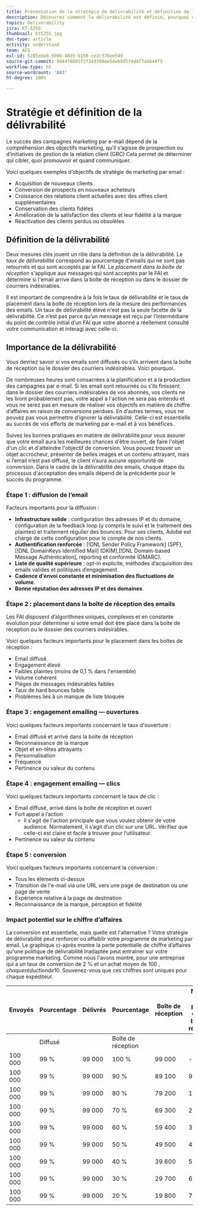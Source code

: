 ```yaml
---
title: Présentation de la stratégie de délivrabilité et définition de la délivrabilité
description: Découvrez comment la délivrabilité est définie, pourquoi elle est importante et quelles en sont les mesures clés.
topics: Deliverability
jira: KT-5255
thumbnail: kt5255.jpg
doc-type: article
activity: understand
team: ACS
exl-id: 5285eda9-5099-48d5-b150-ce2c376ee549
source-git-commit: 9444f8601f2f349398ee5deb9d5f4d4f7abb44f5
workflow-type: ht
source-wordcount: '843'
ht-degree: 100%

---
```


# Stratégie et définition de la délivrabilité

Le succès des campagnes marketing par e-mail dépend de la compréhension des objectifs marketing, qu’il s’agisse de prospection ou d’initiatives de gestion de la relation client (GRC) Cela permet de déterminer qui cibler, quoi promouvoir et quand communiquer.

Voici quelques exemples d’objectifs de stratégie de marketing par email :

* Acquisition de nouveaux clients
* Conversion de prospects en nouveaux acheteurs
* Croissance des relations client actuelles avec des offres client supplémentaires
* Conservation des clients fidèles
* Amélioration de la satisfaction des clients et leur fidélité à la marque
* Réactivation des clients perdus ou obsolètes

## Définition de la délivrabilité

Deux mesures clés jouent un rôle dans la définition de la délivrabilité. Le *taux de délivrabilité* correspond au pourcentage d&#39;emails qui ne sont pas retournés et qui sont acceptés par le FAI. Le *placement dans la boîte de réception* s&#39;applique aux messages qui sont acceptés par le FAI et détermine si l&#39;email arrive dans la boîte de réception ou dans le dossier de courriers indésirables.

Il est important de comprendre à la fois le taux de délivrabilité et le taux de placement dans la boîte de réception lors de la mesure des performances des emails. Un taux de délivrabilité élevé n&#39;est pas la seule facette de la délivrabilité. Ce n’est pas parce qu’un message est reçu par l’intermédiaire du point de contrôle initial d’un FAI que votre abonné a réellement consulté votre communication et interagi avec celle-ci.

## Importance de la délivrabilité

Vous devriez savoir si vos emails sont diffusés ou s’ils arrivent dans la boîte de réception ou le dossier des courriers indésirables. Voici pourquoi.

De nombreuses heures sont consacrées à la planification et à la production des campagnes par e-mail. Si les email sont retournés ou s’ils finissent dans le dossier des courriers indésirables de vos abonnés, vos clients ne les liront probablement pas, votre appel à l&#39;action ne sera pas entendu et vous ne serez pas en mesure de réaliser vos objectifs en matière de chiffre d’affaires en raison de conversions perdues. En d’autres termes, vous ne pouvez pas vous permettre d’ignorer la délivrabilité. Celle-ci est essentielle au succès de vos efforts de marketing par e-mail et à vos bénéfices.

Suivez les bonnes pratiques en matière de délivrabilité pour vous assurer que votre email aura les meilleures chances d&#39;être ouvert, de faire l&#39;objet d&#39;un clic et d&#39;atteindre l&#39;objectif de conversion. Vous pouvez trouver un objet accrocheur, présenter de belles images et un contenu attrayant, mais si l’email n’est pas diffusé, le client n’aura aucune opportunité de conversion. Dans le cadre de la délivrabilité des emails, chaque étape du processus d&#39;acceptation des emails dépend de la précédente pour le succès du programme.

### Étape 1 : diffusion de l’email

Facteurs importants pour la diffusion :

* **Infrastructure solide** : configuration des adresses IP et du domaine, configuration de la feedback loop (y compris le suivi et le traitement des plaintes) et traitement régulier des bounces. Pour ses clients, Adobe est chargé de cette configuration pour le compte de nos clients.
* **Authentification renforcée** : [!DNL Sender Policy Framework] (SPF), [!DNL DomainKeys Identified Mail] (DKIM),[!DNL Domain-based Message Authentication], reporting et conformité (DMARC).
* **Liste de qualité supérieure** : opt-in explicite, méthodes d’acquisition des emails valides et politiques d’engagement.
* **Cadence d&#39;envoi constante et minimisation des fluctuations de volume**.
* **Bonne réputation des adresses IP et des domaines**.

### Étape 2 : placement dans la boîte de réception des emails

Les FAI disposent d’algorithmes uniques, complexes et en constante évolution pour déterminer si votre email doit être placé dans la boîte de réception ou le dossier des courriers indésirables.

Voici quelques facteurs importants pour le placement dans les boîtes de réception :

* Email diffusé
* Engagement élevé
* Faibles plaintes (moins de 0,1 % dans l&#39;ensemble)
* Volume cohérent
* Pièges de messages indésirables faibles
* Taux de hard bounces faible
* Problèmes liés à un manque de liste bloquée

### Étape 3 : engagement emailing — ouvertures

Voici quelques facteurs importants concernant le taux d&#39;ouverture :

* Email diffusé et arrivé dans la boîte de réception
* Reconnaissance de la marque
* Objet et en-têtes attrayants
* Personnalisation
* Fréquence
* Pertinence ou valeur du contenu

### Étape 4 : engagement emailing — clics

Voici quelques facteurs importants concernant le taux de clic :

* Email diffusé, arrivé dans la boîte de réception et ouvert
* Fort appel à l’action
   * Il s&#39;agit de l&#39;action principale que vous voulez obtenir de votre audience. Normalement, il s’agit d’un clic sur une URL. Vérifiez que celle-ci est claire et facile à trouver pour l’utilisateur.
* Pertinence ou valeur du contenu

### Étape 5 : conversion

Voici quelques facteurs importants concernant la conversion :

* Tous les éléments ci-dessus
* Transition de l&#39;e-mail via une URL vers une page de destination ou une page de vente
* Expérience relative à la page de destination
* Reconnaissance de la marque, perception et fidélité

### Impact potentiel sur le chiffre d’affaires

La conversion est essentielle, mais quelle est l&#39;alternative ? Votre stratégie de délivrabilité peut renforcer ou affaiblir votre programme de marketing par email. Le graphique ci-après montre la perte potentielle de chiffre d’affaires qu&#39;une politique de délivrabilité inadaptée peut entraîner sur votre programme marketing. Comme nous l&#39;avons montré, pour une entreprise qui a un taux de conversion de 2 % et un achat moyen de 100 $, chaque réduction de 10 % du placement dans la boîte de réception équivaut à une perte de chiffre d’affaires de près de 20 000 $. Souvenez-vous que ces chiffres sont uniques pour chaque expéditeur.

| Envoyés | Pourcentage | Délivrés | Pourcentage | Boîte de réception | Nombre non présent dans la boîte de réception | Taux de conversion | Nombre de pertes | moyen | Perte de |
|------|-----------|-----------|----------|-------|---------------------|-----------------|-----------------|----------|-----------|
|      | Diffusé |           | Boîte de réception |       |                     |                 | de conversions | Achat | chiffre d’affaires |
| 100 000 | 99 % | 99 000 | 100 % | 99 000 | - | 2 % | 0 | 100 USD | USD - |
| 100 000 | 99 % | 99 000 | 90 % | 89 100 | 9,900 | 2 % | 198 | 100 USD | 19 800 USD |
| 100 000 | 99 % | 99 000 | 80 % | 79 200 | 19 800 | 2 % | 396 | 100 USD | 39 600 USD |
| 100 000 | 99 % | 99 000 | 70 % | 69 300 | 29 700 | 2 % | 594 | 100 USD | 59 400 USD |
| 100 000 | 99 % | 99 000 | 60 % | 59 400 | 39 600 | 2 % | 792 | 100 USD | 79 200 |
| 100 000 | 99 % | 99 000 | 50 % | 49 500 | 49 500 | 2 % | 990 | 100 USD | 99 000 |
| 100 000 | 99 % | 99 000 | 40 % | 39 600 | 59 400 | 2 % | 1 188 | 100 USD | 118 800 USD |
| 100 000 | 99 % | 99 000 | 30 % | 29 700 | 69 300 | 2 % | 1 386 | 100 USD | 138 600 USD |
| 100 000 | 99 % | 99 000 | 20 % | 19 800 | 79 200 | 2 % | 1 584 | 100 USD | 158 400 |
